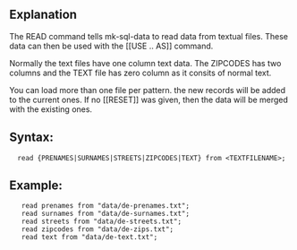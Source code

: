 ## Explanation

The READ command tells mk-sql-data to read data from textual files. These data can then be used with the [[USE .. AS]] command.

Normally the text files have one column text data. The ZIPCODES has two columns and the TEXT file has zero column as it consits of normal text.

You can load more than one file per pattern. the new records will be added to the current ones. If no [[RESET]] was given, then the data will be merged with the existing ones.

## Syntax:

```
  read {PRENAMES|SURNAMES|STREETS|ZIPCODES|TEXT} from <TEXTFILENAME>;  
```

## Example:

```
   read prenames from "data/de-prenames.txt";
   read surnames from "data/de-surnames.txt";
   read streets from "data/de-streets.txt";   
   read zipcodes from "data/de-zips.txt";
   read text from "data/de-text.txt";   
```

